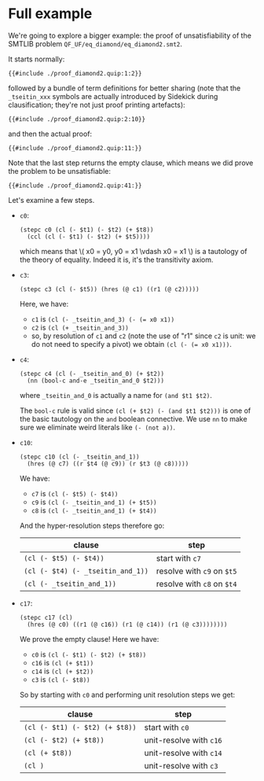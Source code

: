# Full example

We're going to explore a bigger example: the proof of unsatisfiability
of the SMTLIB problem `QF_UF/eq_diamond/eq_diamond2.smt2`.

It starts normally:

```smt2
{{#include ./proof_diamond2.quip:1:2}}
```

followed by a bundle of term definitions for better sharing
(note that the `_tseitin_xxx` symbols are actually introduced by Sidekick
during clausification; they're not just proof printing artefacts):

```smt2
{{#include ./proof_diamond2.quip:2:10}}
```

and then the actual proof:

```smt2
{{#include ./proof_diamond2.quip:11:}}
```

Note that the last step returns the empty clause, which means we did prove
the problem to be unsatisfiable:

```smt2
{{#include ./proof_diamond2.quip:41:}}
```

Let's examine a few steps.

- `c0`:
  ```
  (stepc c0 (cl (- $t1) (- $t2) (+ $t8))
    (ccl (cl (- $t1) (- $t2) (+ $t5))))
  ```
  which means that \\( x0 = y0, y0 = x1 \vdash x0 = x1 \\) is a tautology
  of the theory of equality. Indeed it is, it's the transitivity axiom.

- `c3`:
  ```
  (stepc c3 (cl (- $t5)) (hres (@ c1) ((r1 (@ c2)))))
  ```

  Here, we have:
  * `c1` is `(cl (- _tseitin_and_3) (- (= x0 x1))`
  * `c2` is `(cl (+ _tseitin_and_3))`
  * so, by resolution of `c1` and `c2`
    (note the use of "r1" since `c2` is unit: we do
    not need to specify a pivot) we obtain `(cl (- (= x0 x1)))`.

- `c4`:
  ```
  (stepc c4 (cl (- _tseitin_and_0) (+ $t2))
    (nn (bool-c and-e _tseitin_and_0 $t2)))
  ```
  where `_tseitin_and_0` is actually a name for `(and $t1 $t2)`.

  The `bool-c` rule is valid since `(cl (+ $t2) (- (and $t1 $t2)))`
  is one of the basic tautology on the `and` boolean connective.
  We use `nn` to make sure we eliminate weird literals like `(- (not a))`.

- `c10`:
  ```
  (stepc c10 (cl (- _tseitin_and_1))
    (hres (@ c7) ((r $t4 (@ c9)) (r $t3 (@ c8)))))
  ```
  
  We have:
  - `c7` is `(cl (- $t5) (- $t4))`
  - `c9` is `(cl (- _tseitin_and_1) (+ $t5))`
  - `c8` is `(cl (- _tseitin_and_1) (+ $t4))`

  And the hyper-resolution steps therefore go:

  | clause | step |
  |----|------|
  | `(cl (- $t5) (- $t4))` | start with `c7` |
  | `(cl (- $t4) (- _tseitin_and_1))` | resolve with `c9` on `$t5` |
  | `(cl (- _tseitin_and_1))` | resolve with `c8` on `$t4` |

- `c17`:
  ```
  (stepc c17 (cl)
    (hres (@ c0) ((r1 (@ c16)) (r1 (@ c14)) (r1 (@ c3))))))))
  ```

  We prove the empty clause! Here we have:
  - `c0` is `(cl (- $t1) (- $t2) (+ $t8))`
  - `c16` is `(cl (+ $t1))`
  - `c14` is `(cl (+ $t2))`
  - `c3` is `(cl (- $t8))`

  So by starting with `c0` and performing unit resolution steps we get:

  | clause | step |
  |-----|----|
  | `(cl (- $t1) (- $t2) (+ $t8))` | start with `c0` |
  | `(cl (- $t2) (+ $t8))` | unit-resolve with `c16` |
  | `(cl (+ $t8))` | unit-resolve with `c14` |
  | `(cl )` | unit-resolve with `c3` |

  
